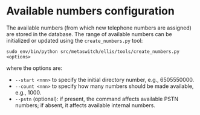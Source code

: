 Available numbers configuration
===============================

The available numbers (from which new telephone numbers are assigned)
are stored in the database. The range of available numbers can be
initialized or updated using the `create_numbers.py` tool:

    sudo env/bin/python src/metaswitch/ellis/tools/create_numbers.py <options>

where the options are:

  * `--start <nnn>` to specify the initial directory number, e.g., 6505550000.
  * `--count <nnn>` to specify how many numbers should be made available, e.g., 1000.
  * `--pstn` (optional): if present, the command affects available PSTN numbers; if absent, it affects available internal numbers.


